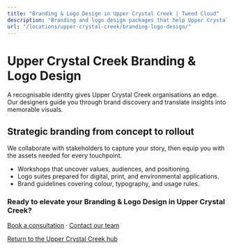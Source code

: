 ```yaml
---
title: "Branding & Logo Design in Upper Crystal Creek | Tweed Cloud"
description: "Branding and logo design packages that help Upper Crystal Creek organisations stand out."
url: "/locations/upper-crystal-creek/branding-logo-design/"
---
```


# Upper Crystal Creek Branding & Logo Design

A recognisable identity gives Upper Crystal Creek organisations an edge. Our designers guide you through brand discovery and translate insights into memorable visuals.

## Strategic branding from concept to rollout

We collaborate with stakeholders to capture your story, then equip you with the assets needed for every touchpoint.

- Workshops that uncover values, audiences, and positioning.
- Logo suites prepared for digital, print, and environmental applications.
- Brand guidelines covering colour, typography, and usage rules.

### Ready to elevate your Branding & Logo Design in Upper Crystal Creek?

[Book a consultation](/consultation/) · [Contact our team](/contact/)

[Return to the Upper Crystal Creek hub](/locations/upper-crystal-creek/)
